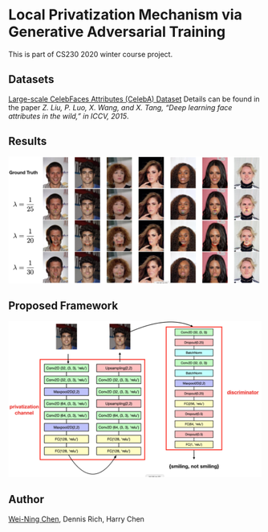 # Local Privatization Mechanism via Generative Adversarial Training

This is part of CS230 2020 winter course project.

## Datasets

[Large-scale CelebFaces Attributes (CelebA) Dataset](http://mmlab.ie.cuhk.edu.hk/projects/CelebA.html)
Details can be found in the paper _Z. Liu, P. Luo, X. Wang, and X. Tang, “Deep learning face attributes in the wild,” in ICCV, 2015_.

## Results

<p align="center">
    <img src="asset/privatization-summary.png" width="1024"/>
</p>

## Proposed Framework
<p align="center">
    <img src="asset/training-architecture.png" width="1024"/>
</p>

## Author
[Wei-Ning Chen](http://weiningchen.github.io/), Dennis Rich, Harry Chen


